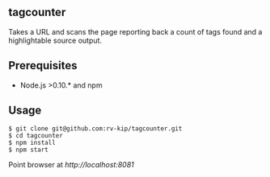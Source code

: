 ## tagcounter
Takes a URL and scans the page reporting back a count of tags found and a highlightable source output.

## Prerequisites
* Node.js >0.10.* and npm

## Usage
```
$ git clone git@github.com:rv-kip/tagcounter.git
$ cd tagcounter
$ npm install
$ npm start
```

Point browser at *http://localhost:8081*
